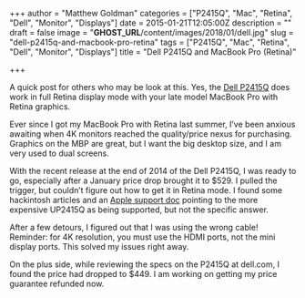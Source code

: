 +++
author = "Matthew Goldman"
categories = ["P2415Q", "Mac", "Retina", "Dell", "Monitor", "Displays"]
date = 2015-01-21T12:05:00Z
description = ""
draft = false
image = "__GHOST_URL__/content/images/2018/01/dell.jpg"
slug = "dell-p2415q-and-macbook-pro-retina"
tags = ["P2415Q", "Mac", "Retina", "Dell", "Monitor", "Displays"]
title = "Dell P2415Q and MacBook Pro (Retina)"

+++


A quick post for others who may be look at this. Yes, the [Dell P2415Q](http://accessories.dell.com/sna/productdetail.aspx?c=us&cs=19&l=en&sku=860-BBFF) does work in full Retina display mode with your late model MacBook Pro with Retina graphics.

Ever since I got my MacBook Pro with Retina last summer, I’ve been anxious awaiting when 4K monitors reached the quality/price nexus for purchasing. Graphics on the MBP are great, but I want the big desktop size, and I am very used to dual screens.

With the recent release at the end of 2014 of the Dell P2415Q, I was ready to go, especially after a January price drop brought it to $529. I pulled the trigger, but couldn’t figure out how to get it in Retina mode. I found some hackintosh articles and an [Apple support doc](http://support.apple.com/en-us/HT202856) pointing to the more expensive UP2415Q as being supported, but not the specific answer.

After a few detours, I figured out that I was using the wrong cable! Reminder: for 4K resolution, you must use the HDMI ports, not the mini display ports. This solved my issues right away.

On the plus side, while reviewing the specs on the P2415Q at dell.com, I found the price had dropped to $449. I am working on getting my price guarantee refunded now.


